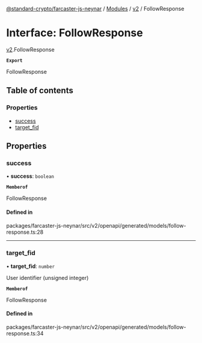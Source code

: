 [@standard-crypto/farcaster-js-neynar](../README.md) / [Modules](../modules.md) / [v2](../modules/v2.md) / FollowResponse

# Interface: FollowResponse

[v2](../modules/v2.md).FollowResponse

**`Export`**

FollowResponse

## Table of contents

### Properties

- [success](v2.FollowResponse.md#success)
- [target\_fid](v2.FollowResponse.md#target_fid)

## Properties

### success

• **success**: `boolean`

**`Memberof`**

FollowResponse

#### Defined in

packages/farcaster-js-neynar/src/v2/openapi/generated/models/follow-response.ts:28

___

### target\_fid

• **target\_fid**: `number`

User identifier (unsigned integer)

**`Memberof`**

FollowResponse

#### Defined in

packages/farcaster-js-neynar/src/v2/openapi/generated/models/follow-response.ts:34
